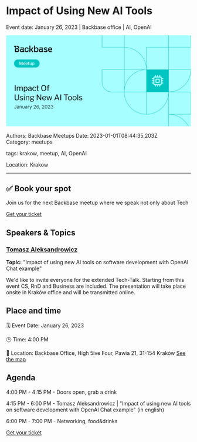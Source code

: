 # Impact of Using New AI Tools

Event date: January 26, 2023 | Backbase office | AI, OpenAI

![](assets/placeholder.webp)

Authors: Backbase Meetups
Date: 2023-01-01T08:44:35.203Z  
Category: meetups

tags: krakow, meetup, AI, OpenAI

Location: Krakow

---

## ✅ Book your spot

Join us for the next Backbase meetup where we speak not only about Tech

[Get your ticket](https://www.meetup.com/backbase-meetups/)

## Speakers & Topics

### [Tomasz Aleksandrowicz](https://www.linkedin.com/in/tomasz-aleksandrowicz-7757372/)
**Topic:** "Impact of using new AI tools on software development with OpenAI Chat example"

We'd like to invite everyone for the extended Tech-Talk. Starting from this event CS, RnD and Business are included.
The presentation will take place onsite in Kraków office and will be transmitted online.

## Place and time

🗓️ Event Date: January 26, 2023

🕑 Time: 4:00  PM

📍 Location: Backbase Office, High 5ive Four, Pawia 21, 31-154 Kraków
[See the map](https://maps.app.goo.gl/UWpwQ9zNaJBxPLEV9)

## Agenda

4:00 PM - 4:15 PM - Doors open, grab a drink

4:15 PM - 6:00 PM - Tomasz Aleksandrowicz | "Impact of using new AI tools on software development with OpenAI Chat example" (in english)

6:00 PM - 7:00 PM - Networking, food&drinks

[Get your ticket](https://www.meetup.com/backbase-meetups/)
